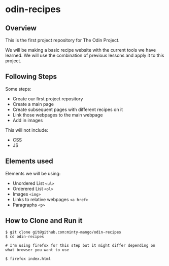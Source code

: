 # odin-recipes

## Overview
This is the first project repository for The Odin Project.

We will be making a basic recipe website with the current
tools we have learned. We will use the combination of previous
lessons and apply it to this project.

## Following Steps

Some steps:
* Create our first project repository
* Create a main page
* Create subsequent pages with different recipes on it
* Link those webpages to the main webpage
* Add in images

This will not include:
* CSS 
* JS 

## Elements used
Elements we will be using:
* Unordered List `<ul>`
* Orderered List `<ol>`
* Images `<img>`
* Links to relative webpages `<a href>`
* Paragraphs `<p>`

## How to Clone and Run it
```
$ git clone git@github.com:minty-mango/odin-recipes
$ cd odin-recipes

# I'm using firefox for this step but it might differ depending on what browser you want to use

$ firefox index.html 
```
